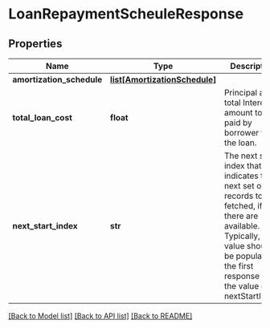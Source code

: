 # LoanRepaymentScheuleResponse

## Properties
Name | Type | Description | Notes
------------ | ------------- | ------------- | -------------
**amortization_schedule** | [**list[AmortizationSchedule]**](AmortizationSchedule.md) |  | [optional] 
**total_loan_cost** | **float** | Principal and total Interest amount to be paid by borrower for the loan. | [optional] 
**next_start_index** | **str** | The next start index that indicates the next set of records to be fetched, if there are available. Typically, this value should be populated if the first response has the value of nextStartIndex. | [optional] 

[[Back to Model list]](../README.md#documentation-for-models) [[Back to API list]](../README.md#documentation-for-api-endpoints) [[Back to README]](../README.md)

